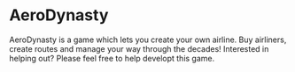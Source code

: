 # AeroDynasty

AeroDynasty is a game which lets you create your own airline. Buy airliners, create routes and manage your way through the decades!
Interested in helping out? Please feel free to help developt this game.
